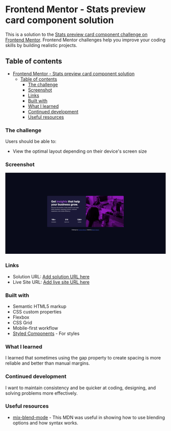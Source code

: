 # Frontend Mentor - Stats preview card component solution

This is a solution to the [Stats preview card component challenge on Frontend Mentor](https://www.frontendmentor.io/challenges/stats-preview-card-component-8JqbgoU62). Frontend Mentor challenges help you improve your coding skills by building realistic projects. 

## Table of contents
- [Frontend Mentor - Stats preview card component solution](#frontend-mentor---stats-preview-card-component-solution)
  - [Table of contents](#table-of-contents)
    - [The challenge](#the-challenge)
    - [Screenshot](#screenshot)
    - [Links](#links)
    - [Built with](#built-with)
    - [What I learned](#what-i-learned)
    - [Continued development](#continued-development)
    - [Useful resources](#useful-resources)


### The challenge

Users should be able to:

- View the optimal layout depending on their device's screen size

### Screenshot

![](./screenshot.PNG)


### Links

- Solution URL: [Add solution URL here](https://www.frontendmentor.io/solutions/stats-preview-card-using-sass-Xz9-7bCFQt)
- Live Site URL: [Add live site URL here](https://stats-preview-card-xi-nine.vercel.app/)


### Built with

- Semantic HTML5 markup
- CSS custom properties
- Flexbox
- CSS Grid
- Mobile-first workflow
- [Styled Components](https://sass-lang.com/) - For styles

### What I learned

I learned that sometimes using the gap property to create spacing is more reliable and better than manual margins.

### Continued development

I want to maintain consistency and be quicker at coding, designing, and solving problems more effectively.

### Useful resources

- [mix-blend-mode](https://developer.mozilla.org/en-US/docs/Web/CSS/mix-blend-mode) - This MDN was useful in showing how to use blending options and how syntax works.
